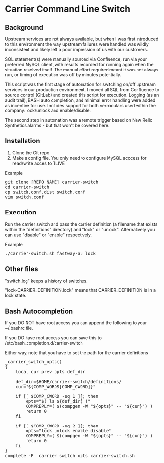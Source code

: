 # Carrier Command Line Switch

## Background

Upstream services are not always available, but when I was first introduced to this environment the way upstream
failures were handled was wildly inconsistent and likely left a poor impression of us with our customers.

SQL statement(s) were manually sourced via Confluence, run via your preferred MySQL client, with results recorded for
running again when the situation resolved itself. The manual effort required meant it was not always run, or timing of
execution was off by minutes potentially.

This script was the first stage of automation for switching on/off upstream services in our production environment. I
moved all SQL from Confluence to source control (GitLab) and created this script for execution. Logging (as an audit
trail), BASH auto completion, and minimal error handling were added as incentive for use. Includes support for both
vernaculars used within the company: lock/unlock and enable/disable.

The second step in automation was a remote trigger based on New Relic Synthetics alarms - but that won't be covered
here.

## Installation

1. Clone the Git repo
2. Make a config file. You only need to configure MySQL acccess for read/write acces to TLIVE 

Example

<pre>
git clone [REPO NAME] carrier-switch
cd carrier-switch
cp switch.conf.dist switch.conf
vim switch.conf
</pre>

## Execution

Run the carrier switch and pass the carrier definition (a filename that exists within the "definitions" directory) and
"lock" or "unlock". Alternatively you can use "disable" or "enable" respectively.

Example

<pre>
./carrier-switch.sh fastway-au lock
</pre>

## Other files

"switch.log" keeps a history of switches.

"lock-CARRIER_DEFINITION.lock" means that CARRIER_DEFINITION is in a lock state.

## Bash Autocompletion

If you DO NOT have root access you can append the following to your ~/.bashrc file.

If you DO have root access you can save this to /etc/bash_completion.d/carrier-switch

Either way, note that you have to set the path for the carrier definitions

<pre>
_carrier_switch_opts() 
{
    local cur prev opts def_dir

    def_dir=$HOME/carrier-switch/definitions/
    cur="${COMP_WORDS[COMP_CWORD]}"

    if [[ $COMP_CWORD -eq 1 ]]; then
        opts="$( ls ${def_dir} )"
        COMPREPLY=( $(compgen -W "${opts}" -- "${cur}") )
        return 0
    fi

    if [[ $COMP_CWORD -eq 2 ]]; then
        opts="lock unlock enable disable"
        COMPREPLY=( $(compgen -W "${opts}" -- "${cur}") )
        return 0
    fi
}
complete -F _carrier_switch_opts carrier-switch.sh
</pre>

